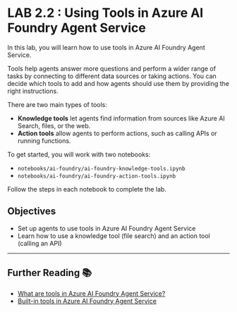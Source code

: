 # LAB 2.2 : Using Tools in Azure AI Foundry Agent Service


In this lab, you will learn how to use tools in Azure AI Foundry Agent Service. 

Tools help agents answer more questions and perform a wider range of tasks by connecting to different data sources or taking actions. You can decide which tools to add and how agents should use them by providing the right instructions.

There are two main types of tools:

- **Knowledge tools** let agents find information from sources like Azure AI Search, files, or the web.
- **Action tools** allow agents to perform actions, such as calling APIs or running functions.

To get started, you will work with two notebooks:

- `notebooks/ai-foundry/ai-foundry-knowledge-tools.ipynb`
- `notebooks/ai-foundry/ai-foundry-action-tools.ipynb`

Follow the steps in each notebook to complete the lab.

## Objectives

- Set up agents to use tools in Azure AI Foundry Agent Service
- Learn how to use a knowledge tool (file search) and an action tool (calling an API)

---

## Further Reading 📚

- [What are tools in Azure AI Foundry Agent Service?](https://learn.microsoft.com/en-us/azure/ai-services/agents/how-to/tools/overview)
- [Built-in tools in Azure AI Foundry Agent Service](https://learn.microsoft.com/en-us/azure/ai-services/agents/how-to/tools/overview#built-in-tools)

